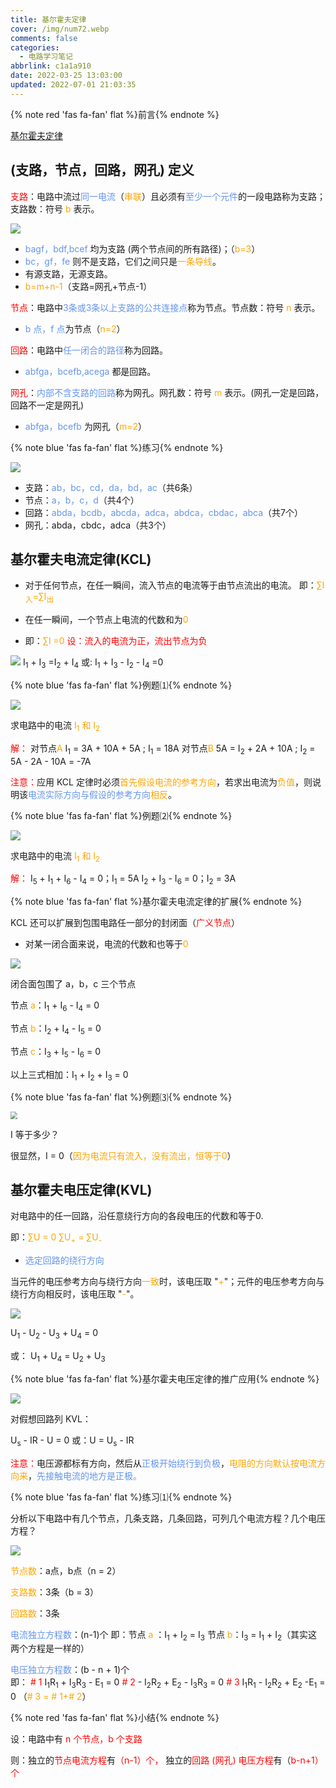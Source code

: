 ```yaml
---
title: 基尔霍夫定律
cover: /img/num72.webp
comments: false
categories:
  - 电路学习笔记
abbrlink: c1a1a910
date: 2022-03-25 13:03:00
updated: 2022-07-01 21:03:35
---
```


{% note red 'fas fa-fan' flat %}前言{% endnote %}

[基尔霍夫定律](https://baike.baidu.com/item/基尔霍夫定律/2371560)

##  (支路，节点，回路，网孔) 定义

<font color='red'>支路</font>：电路中流过<font color='cornflowerblue'>同一电流</font>（<font color='orange'>串联</font>）且必须有<font color='cornflowerblue'>至少一个元件</font>的一段电路称为支路；支路数：符号<font color='orange'> b </font>表示。

![](https://image-1309791158.cos.ap-guangzhou.myqcloud.com/%E5%85%B6%E4%BB%96%2FQQ%E6%88%AA%E5%9B%BE20220325152356.png)

- <font color='cornflowerblue'>bagf，bdf,bcef</font> 均为支路 (两个节点间的所有路径)；（<font color='orange'>b=3</font>）
- <font color='cornflowerblue'>bc，gf，fe</font> 则不是支路，它们之间只是<font color='orange'>一条导线</font>。
- 有源支路，无源支路。
- <font color='orange'>b=m+n-1</font>（支路=网孔+节点-1）

<font color='red'>节点</font>：电路中<font color='cornflowerblue'>3条或3条以上支路的公共连接点</font>称为节点。节点数：符号 <font color='orange'>n </font>表示。

- <font color='cornflowerblue'>b 点，f 点</font>为节点（<font color='orange'>n=2</font>）

<font color='red'>回路</font>：电路中<font color='cornflowerblue'>任一闭合的路径</font>称为回路。

- <font color='cornflowerblue'>abfga，bcefb,acega</font> 都是回路。

<font color='red'>网孔</font>：<font color='cornflowerblue'>内部不含支路的回路</font>称为网孔。网孔数：符号 <font color='orange'>m</font> 表示。(网孔一定是回路，回路不一定是网孔)

- <font color='cornflowerblue'>abfga，bcefb</font> 为网孔（<font color='orange'>m=2</font>）

{% note blue 'fas fa-fan' flat %}练习{% endnote %}

![](https://image-1309791158.cos.ap-guangzhou.myqcloud.com/%E5%85%B6%E4%BB%96%2FQQ%E6%88%AA%E5%9B%BE20220325155601.jpg)

- 支路：<font color='cornflowerblue'>ab，bc，cd，da，bd，ac</font>（共6条）
- 节点：<font color='cornflowerblue'>a，b，c，d</font>（共4个）
- 回路：<font color='cornflowerblue'>abda，bcdb，abcda，adca，abdca，cbdac，abca</font>（共7个）
- 网孔：abda，cbdc，adca（共3个）

##  基尔霍夫电流定律(KCL)

- 对于任何节点，在任一瞬间，流入节点的电流等于由节点流出的电流。 即：<font color='orange'>∑I<sub>入</sub>=∑I<sub>出</sub></font>


- 在任一瞬间，一个节点上电流的代数和为<font color='orange'>0</font>
- 即：<font color='orange'>∑I =0 </font>   <font color='red'>设：流入的电流为正，流出节点为负</font>

![](https://image-1309791158.cos.ap-guangzhou.myqcloud.com/其他/202203261455297.png)
I<sub>1</sub> + I<sub>3</sub> =I<sub>2</sub> + I<sub>4</sub>  或:   I<sub>1</sub> + I<sub>3</sub> - I<sub>2</sub> - I<sub>4</sub> =0

{% note blue 'fas fa-fan' flat %}例题⑴{% endnote %}

![](https://image-1309791158.cos.ap-guangzhou.myqcloud.com/其他/202203261504621.png)

求电路中的电流 <font color='orange'>I<sub>1</sub> 和 I<sub>2</sub></font>

<font color='red'>解：</font>
对节点<font color='orange'>A</font>    I<sub>1</sub> = 3A + 10A + 5A ; I<sub>1</sub> = 18A
对节点<font color='orange'>B</font>    5A = I<sub>2</sub> + 2A + 10A ; I<sub>2</sub> = 5A - 2A - 10A = -7A

<font color='red'>注意：</font>应用 KCL 定律时必须<font color='orange'>首先假设电流的参考方向</font>，若求出电流为<font color='orange'>负值</font>，则说明该<font color='cornflowerblue'>电流实际方向与假设的参考方向</font><font color='orange'>相反</font>。

{% note blue 'fas fa-fan' flat %}例题⑵{% endnote %}

![](https://image-1309791158.cos.ap-guangzhou.myqcloud.com/其他/202203261515549.png)

求电路中的电流 <font color='orange'>I<sub>1</sub> 和 I<sub>2</sub></font>

<font color='red'>解：</font> 
I<sub>5</sub> + I<sub>1</sub> + I<sub>6</sub> - I<sub>4</sub> = 0；I<sub>1</sub> = 5A
I<sub>2</sub> + I<sub>3</sub> - I<sub>6</sub> = 0；I<sub>2</sub> = 3A

{% note blue 'fas fa-fan' flat %}基尔霍夫电流定律的扩展{% endnote %}

KCL 还可以扩展到包围电路任一部分的封闭面（<font color='red'>广义节点</font>）

- 对某一闭合面来说，电流的代数和也等于<font color='orange'>0</font>

![](https://image-1309791158.cos.ap-guangzhou.myqcloud.com/其他/202203261530412.png)

闭合面包围了 a，b，c 三个节点

节点<font color='orange'> a</font>：I<sub>1</sub> + I<sub>6</sub> - I<sub>4</sub> = 0

节点 <font color='orange'>b</font>：I<sub>2</sub> + I<sub>4</sub> - I<sub>5</sub> = 0

节点<font color='orange'> c</font>：I<sub>3</sub> + I<sub>5</sub> - I<sub>6</sub> = 0

以上三式相加：I<sub>1</sub> + I<sub>2</sub> + I<sub>3</sub> = 0

{% note blue 'fas fa-fan' flat %}例题⑶{% endnote %}

<img src="https://image-1309791158.cos.ap-guangzhou.myqcloud.com/其他/202203261538447.jpg" style="zoom:70%;" />

I 等于多少？

很显然，I = 0（<font color='orange'>因为电流只有流入，没有流出，恒等于0</font>）

##  基尔霍夫电压定律(KVL)

对电路中的任一回路，沿任意绕行方向的各段电压的代数和等于0.

即：<font color='orange'>∑U = 0     ∑U<sub>+</sub> = ∑U<sub>-</sub></font>

- <font color='cornflowerblue'>选定回路的绕行方向</font>

当元件的电压参考方向与绕行方向<font color='orange'>一致</font>时，该电压取 "<font color='orange'>+</font>"；元件的电压参考方向与绕行方向相反时，该电压取 "<font color='orange'>-</font>"。

![](https://image-1309791158.cos.ap-guangzhou.myqcloud.com/其他/202203261555350.png)

U<sub>1</sub> - U<sub>2</sub> - U<sub>3</sub> + U<sub>4</sub> = 0
	
或： U<sub>1</sub> + U<sub>4</sub> = U<sub>2</sub> + U<sub>3</sub>

{% note blue 'fas fa-fan' flat %}基尔霍夫电压定律的推广应用{% endnote %}

![](https://image-1309791158.cos.ap-guangzhou.myqcloud.com/其他/202203261602678.png)

对假想回路列 KVL：

U<sub>s</sub> - IR - U = 0     或：U = U<sub>s</sub> - IR

<font color='red'>注意：</font>电压源都标有方向，然后从<font color='cornflowerblue'>正极开始绕行到负极</font>，<font color='orange'>电阻的方向默认按电流方向来</font>，<font color='cornflowerblue'>先接触电流的地方是正极。</font>

{% note blue 'fas fa-fan' flat %}练习⑴{% endnote %}

分析以下电路中有几个节点，几条支路，几条回路，可列几个电流方程？几个电压方程？

![](https://image-1309791158.cos.ap-guangzhou.myqcloud.com/其他/202203261612255.jpg)

<font color='orange'>节点数</font>：a点，b点（n = 2）

<font color='orange'>支路数</font>：3条（b = 3）

<font color='orange'>回路数</font>：3条

<font color='cornflowerblue'>电流独立方程数</font>：(n-1)个	即：节点 <font color='orange'>a</font> ：I<sub>1</sub> + I<sub>2</sub> = I<sub>3</sub>   节点<font color='orange'> b</font>：I<sub>3</sub> = I<sub>1</sub> + I<sub>2</sub>（其实这两个方程是一样的）

<font color='cornflowerblue'>电压独立方程数</font>：(b - n + 1)个	
即：
<font color='red'># 1</font> I<sub>1</sub>R<sub>1</sub> + I<sub>3</sub>R<sub>3</sub> - E<sub>1</sub> = 0														  <font color='red'># 2</font> - I<sub>2</sub>R<sub>2</sub> + E<sub>2</sub> - I<sub>3</sub>R<sub>3</sub> = 0														 <font color='red'> # 3</font> I<sub>1</sub>R<sub>1</sub> - I<sub>2</sub>R<sub>2</sub> + E<sub>2</sub> -E<sub>1</sub> = 0 （<font color='orange'># 3 = # 1+# 2</font>）

{% note red 'fas fa-fan' flat %}小结{% endnote %}

设：电路中有 <font color='red'>n 个节点，b 个支路</font>

则：独立的<font color='red'>节点电流方程</font>有<font color='red'>（n-1）个，</font>
独立的<font color='red'>回路 (网孔) 电压方程</font>有（<font color='red'>b-n+1）个</font>